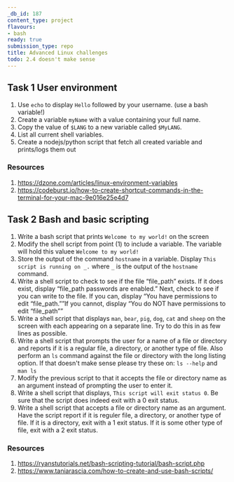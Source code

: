 ```yaml
---
_db_id: 187
content_type: project
flavours:
- bash
ready: true
submission_type: repo
title: Advanced Linux challenges
todo: 2.4 doesn't make sense
---
```


## Task 1 User environment

1. Use `echo` to display `Hello` followed by your username. (use a bash variable!)
2. Create a variable `myName` with a value containing your full name.
3. Copy the value of `$LANG` to a new variable called `$MyLANG`.
4. List all current shell variables.
5. Create a nodejs/python script that fetch all created variable and prints/logs them out

### Resources

1. https://dzone.com/articles/linux-environment-variables
2. https://codeburst.io/how-to-create-shortcut-commands-in-the-terminal-for-your-mac-9e016e25e4d7

## Task 2 Bash and basic scripting

1. Write a bash script that prints `Welcome to my world!` on the screen
2. Modify the shell script from point (1) to include a variable. The variable will hold this valuee `Welcome to my world!`
3. Store the output of the command `hostname` in a variable. Display `This script is running on _.` where `_` is the output of the `hostname` command.
4. Write a shell script to check to see if the file “file_path” exists. If it does exist, display “file_path passwords are enabled.” Next, check to see if you can write to the file. If you can, display “You have permissions to edit “file_path.””If you cannot, display “You do NOT have permissions to edit “file_path””
5. Write a shell script that displays `man`, `bear`, `pig`, `dog`, `cat` and `sheep` on the screen with each appearing on a separate line. Try to do this in as few lines as possible.
6. Write a shell script that prompts the user for a name of a file or directory and reports if it is a regular file, a directory, or another type of file. Also perform an `ls` command against the file or directory with the long listing option. If that doesn't make sense please try these on: `ls --help` and `man ls`
7. Modify the previous script to that it accepts the file or directory name as an argument instead of prompting the user to enter it.
8. Write a shell script that displays, `This script will exit status 0`. Be sure that the script does indeed exit with a 0 exit status.
9. Write a shell script that accepts a file or directory name as an argument. Have the script report if it is reguler file, a directory, or another type of file. If it is a directory, exit with a 1 exit status. If it is some other type of file, exit with a 2 exit status.

### Resources

1. https://ryanstutorials.net/bash-scripting-tutorial/bash-script.php
2. https://www.taniarascia.com/how-to-create-and-use-bash-scripts/